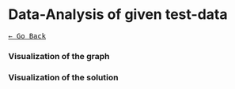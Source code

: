 # Data-Analysis of given test-data

[<kbd>&larr; Go Back</kbd>](../README.md)

### Visualization of the graph

### Visualization of the solution